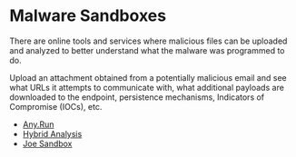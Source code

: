 # Malware Sandboxes

There are online tools and services where malicious files can be uploaded and analyzed to better understand what the 
malware was programmed to do.

Upload an attachment obtained from a potentially malicious email and see what URLs it attempts to communicate with, 
what additional payloads are downloaded to the endpoint, persistence mechanisms, Indicators of Compromise (IOCs), etc.

* [Any.Run](https://app.any.run/)
* [Hybrid Analysis](https://www.hybrid-analysis.com/)
* [Joe Sandbox](https://www.joesecurity.org/)


